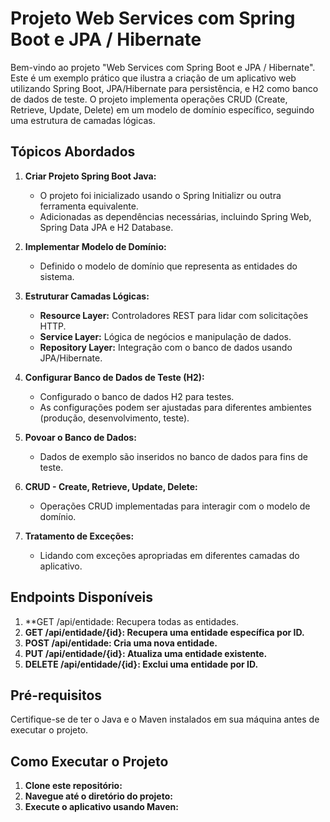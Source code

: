 # Projeto Web Services com Spring Boot e JPA / Hibernate

Bem-vindo ao projeto "Web Services com Spring Boot e JPA / Hibernate". Este é um exemplo prático que ilustra a criação de um aplicativo web utilizando Spring Boot, JPA/Hibernate para persistência, e H2 como banco de dados de teste. O projeto implementa operações CRUD (Create, Retrieve, Update, Delete) em um modelo de domínio específico, seguindo uma estrutura de camadas lógicas.

## Tópicos Abordados

1. **Criar Projeto Spring Boot Java:**
   - O projeto foi inicializado usando o Spring Initializr ou outra ferramenta equivalente.
   - Adicionadas as dependências necessárias, incluindo Spring Web, Spring Data JPA e H2 Database.

2. **Implementar Modelo de Domínio:**
   - Definido o modelo de domínio que representa as entidades do sistema.

3. **Estruturar Camadas Lógicas:**
   - **Resource Layer:** Controladores REST para lidar com solicitações HTTP.
   - **Service Layer:** Lógica de negócios e manipulação de dados.
   - **Repository Layer:** Integração com o banco de dados usando JPA/Hibernate.

4. **Configurar Banco de Dados de Teste (H2):**
   - Configurado o banco de dados H2 para testes.
   - As configurações podem ser ajustadas para diferentes ambientes (produção, desenvolvimento, teste).

5. **Povoar o Banco de Dados:**
   - Dados de exemplo são inseridos no banco de dados para fins de teste.

6. **CRUD - Create, Retrieve, Update, Delete:**
   - Operações CRUD implementadas para interagir com o modelo de domínio.

7. **Tratamento de Exceções:**
   - Lidando com exceções apropriadas em diferentes camadas do aplicativo.

## Endpoints Disponíveis

1. **GET /api/entidade: Recupera todas as entidades.
2. **GET /api/entidade/{id}: Recupera uma entidade específica por ID.**
3. **POST /api/entidade: Cria uma nova entidade.**
4. **PUT /api/entidade/{id}: Atualiza uma entidade existente.**
5. **DELETE /api/entidade/{id}: Exclui uma entidade por ID.**

## Pré-requisitos

Certifique-se de ter o Java e o Maven instalados em sua máquina antes de executar o projeto.

## Como Executar o Projeto

1. **Clone este repositório:**
2. **Navegue até o diretório do projeto:**
3.  **Execute o aplicativo usando Maven:**
